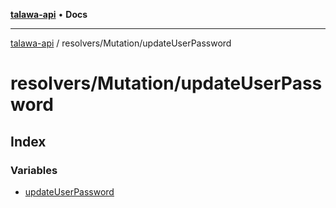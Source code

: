 [**talawa-api**](../../../README.md) • **Docs**

***

[talawa-api](../../../modules.md) / resolvers/Mutation/updateUserPassword

# resolvers/Mutation/updateUserPassword

## Index

### Variables

- [updateUserPassword](variables/updateUserPassword.md)
